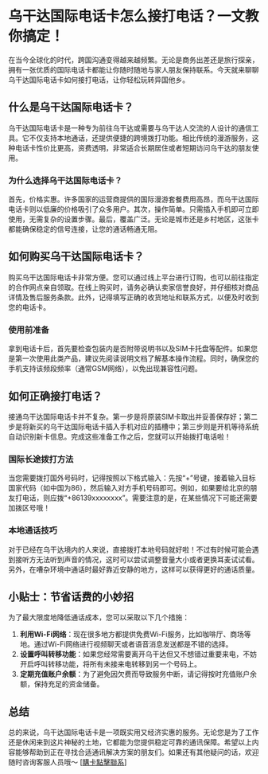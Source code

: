 # 乌干达国际电话卡怎么接打电话？一文教你搞定！

在当今全球化的时代，跨国沟通变得越来越频繁。无论是商务出差还是旅行探亲，拥有一张优质的国际电话卡都能让你随时随地与家人朋友保持联系。今天就来聊聊乌干达国际电话卡如何接打电话，让你轻松玩转异国他乡。

## 什么是乌干达国际电话卡？

乌干达国际电话卡是一种专为前往乌干达或需要与乌干达人交流的人设计的通信工具。它不仅支持本地通话，还提供便捷的跨境拨打功能。相比传统的漫游服务，这种电话卡性价比更高，资费透明，非常适合长期居住或者短期访问乌干达的朋友使用。

### 为什么选择乌干达国际电话卡？

首先，价格实惠。许多国家的运营商提供的国际漫游套餐费用高昂，而乌干达国际电话卡则以低廉的价格吸引了众多用户。其次，操作简单。只需插入手机即可立即使用，无需复杂的设置步骤。最后，覆盖广泛。无论是城市还是乡村地区，这张卡都能确保稳定的信号连接，让您的通话畅通无阻。

## 如何购买乌干达国际电话卡？

购买乌干达国际电话卡非常方便。您可以通过线上平台进行订购，也可以前往指定的合作网点亲自领取。在线上购买时，请务必确认卖家信誉良好，并仔细核对商品详情及售后服务条款。此外，记得填写正确的收货地址和联系方式，以便及时收到您的电话卡。

### 使用前准备

拿到电话卡后，首先要检查包装内是否附带说明书以及SIM卡托盘等配件。如果您是第一次使用此类产品，建议先阅读说明文档了解基本操作流程。同时，确保您的手机支持该频段频率（通常GSM网络），以免出现兼容性问题。

## 如何正确接打电话？

接通乌干达国际电话卡并不复杂。第一步是将原装SIM卡取出并妥善保存好；第二步是将新买的乌干达国际电话卡插入手机对应的插槽中；第三步则是开机等待系统自动识别新卡信息。完成这些准备工作之后，您就可以开始拨打电话啦！

### 国际长途拨打方法

当您需要拨打国外号码时，记得按照以下格式输入：先按“+”号键，接着输入目标国家代码（如中国为86），然后输入对方手机号码即可。例如，如果要给北京的朋友打电话，则应拨“+86139xxxxxxxx”。需要注意的是，在某些情况下可能还需要加拨区号哦！

### 本地通话技巧

对于已经在乌干达境内的人来说，直接拨打本地号码就好啦！不过有时候可能会遇到接听方无法听到声音的情况，这时可以尝试调整音量大小或者更换耳麦试试看。另外，在嘈杂环境中通话时最好靠近安静的地方，这样可以获得更好的通话质量。

## 小贴士：节省话费的小妙招

为了最大限度地降低通话成本，您可以采取以下几个措施：

1. **利用Wi-Fi网络**：现在很多地方都提供免费Wi-Fi服务，比如咖啡厅、商场等地。通过Wi-Fi网络进行视频聊天或者语音消息发送都是不错的选择。
2. **设置呼叫转移功能**：如果您经常需要离开乌干达但又不想错过重要来电，不妨开启呼叫转移功能，将所有未接来电转移到另一个号码上。
3. **定期充值账户余额**：为了避免因欠费而导致服务中断，请记得按时充值账户余额，保持充足的资金储备。

## 总结

总的来说，乌干达国际电话卡是一项既实用又经济实惠的服务。无论您是为了工作还是休闲来到这片神秘的土地，它都能为您提供稳定可靠的通讯保障。希望以上内容能够帮助到正在寻找合适通讯解决方案的朋友们。如果还有其他疑问的话，欢迎随时咨询客服人员哦～ [[購卡點擊聯系](https://t.me/s/esim1088)]